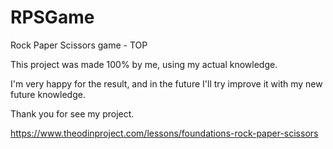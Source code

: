 # RPSGame
Rock Paper Scissors game - TOP

This project was made 100% by me, using my actual knowledge.

I'm very happy for the result, and in the future I'll try improve it with my new future knowledge.

Thank you for see my project.

https://www.theodinproject.com/lessons/foundations-rock-paper-scissors

